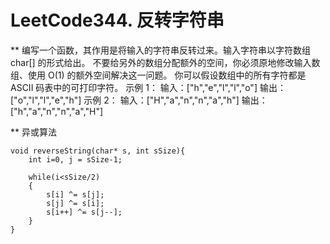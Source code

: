 # LeetCode344. 反转字符串
**
编写一个函数，其作用是将输入的字符串反转过来。输入字符串以字符数组 char[] 的形式给出。
不要给另外的数组分配额外的空间，你必须原地修改输入数组、使用 O(1) 的额外空间解决这一问题。
你可以假设数组中的所有字符都是 ASCII 码表中的可打印字符。
示例 1：
输入：["h","e","l","l","o"]
输出：["o","l","l","e","h"]
示例 2：
输入：["H","a","n","n","a","h"]
输出：["h","a","n","n","a","H"]

**
异或算法

```
void reverseString(char* s, int sSize){
    int i=0, j = sSize-1;

    while(i<sSize/2)
    {
        s[i] ^= s[j];
        s[j] ^= s[i];
        s[i++] ^= s[j--];
    }
}

```